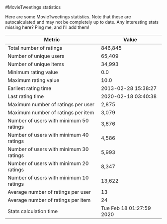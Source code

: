 #MovieTweetings statistics

Here are some MovieTweetings statistics. Note that these are autocalculated and may not be completely up to date. Any interesting stats missing here? Ping me, and I'll add them!

Metric | Value
--- | ---
Total number of ratings                 | 846,845
Number of unique users                  | 65,409
Number of unique items                  | 34,993
Minimum rating value                    | 0.0
Maximum rating value                    | 10.0
Earliest rating time                    | 2013-02-28 15:38:27
Last rating time                        | 2020-02-18 03:40:38
Maximum number of ratings per user      | 2,875
Maximum number of ratings per item      | 3,079
Number of users with minimum 50 ratings | 3,676
Number of users with minimum 40 ratings | 4,586
Number of users with minimum 30 ratings | 5,993
Number of users with minimum 20 ratings | 8,347
Number of users with minimum 10 ratings | 13,622
Average number of ratings per user      | 13
Average number of ratings per item      | 24
Stats calculation time                  | Tue Feb 18 01:27:59 2020

